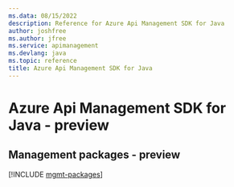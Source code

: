 ```yaml
---
ms.data: 08/15/2022
description: Reference for Azure Api Management SDK for Java
author: joshfree
ms.author: jfree
ms.service: apimanagement
ms.devlang: java
ms.topic: reference
title: Azure Api Management SDK for Java
---
```

# Azure Api Management SDK for Java - preview

## Management packages - preview
[!INCLUDE [mgmt-packages](api-management-mgmt-index.md)]